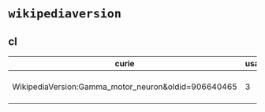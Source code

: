 # `wikipediaversion`

## cl

| curie                                               |   usages | nodes                                                                                                                                                                     |
|-----------------------------------------------------|----------|---------------------------------------------------------------------------------------------------------------------------------------------------------------------------|
| WikipediaVersion:Gamma_motor_neuron&oldid=906640465 |        3 | [CL:0008037](http://purl.obolibrary.org/obo/CL_0008037), [CL:4023020](http://purl.obolibrary.org/obo/CL_4023020), [CL:4023021](http://purl.obolibrary.org/obo/CL_4023021) |

